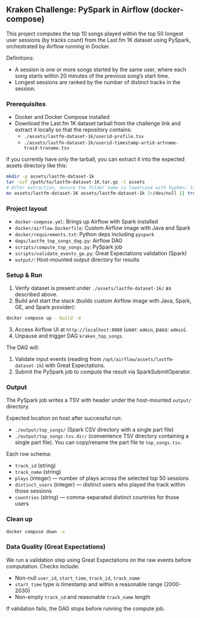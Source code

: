 ## Kraken Challenge: PySpark in Airflow (docker-compose)

This project computes the top 10 songs played within the top 50 longest user sessions (by tracks count) from the Last.fm 1K dataset using PySpark, orchestrated by Airflow running in Docker.

Definitions:
- A session is one or more songs started by the same user, where each song starts within 20 minutes of the previous song’s start time.
- Longest sessions are ranked by the number of distinct tracks in the session.

### Prerequisites
- Docker and Docker Compose installed
- Download the Last.fm 1K dataset tarball from the challenge link and extract it locally so that the repository contains:
  - `./assets/lastfm-dataset-1k/userid-profile.tsv`
  - `./assets/lastfm-dataset-1k/userid-timestamp-artid-artname-traid-traname.tsv`
  
If you currently have only the tarball, you can extract it into the expected assets directory like this:
```bash
mkdir -p assets/lastfm-dataset-1k
tar -xzf /path/to/lastfm-dataset-1K.tar.gz -C assets
# After extraction, ensure the folder name is lowercase with hyphen: lastfm-dataset-1k
mv assets/lastfm-dataset-1K assets/lastfm-dataset-1k 2>/dev/null || true
```

### Project layout
- `docker-compose.yml`: Brings up Airflow with Spark installed
- `docker/airflow.Dockerfile`: Custom Airflow image with Java and Spark
- `docker/requirements.txt`: Python deps including `pyspark`
- `dags/lastfm_top_songs_dag.py`: Airflow DAG
- `scripts/compute_top_songs.py`: PySpark job
- `scripts/validate_events_ge.py`: Great Expectations validation (Spark)
- `output/`: Host-mounted output directory for results

### Setup & Run
1) Verify dataset is present under `./assets/lastfm-dataset-1k/` as described above.
2) Build and start the stack (builds custom Airflow image with Java, Spark, GE, and Spark provider):
```bash
docker compose up --build -d
```
3) Access Airflow UI at `http://localhost:8080` (user: `admin`, pass: `admin`).
4) Unpause and trigger DAG `kraken_top_songs`.

The DAG will:
1) Validate input events (reading from `/opt/airflow/assets/lastfm-dataset-1k`) with Great Expectations.
2) Submit the PySpark job to compute the result via SparkSubmitOperator.

### Output
The PySpark job writes a TSV with header under the host-mounted `output/` directory.

Expected location on host after successful run:
- `./output/top_songs/` (Spark CSV directory with a single part file)
- `./output/top_songs.tsv.dir/` (convenience TSV directory containing a single part file). You can copy/rename the part file to `top_songs.tsv`.

Each row schema:
- `track_id` (string)
- `track_name` (string)
- `plays` (integer) — number of plays across the selected top 50 sessions
- `distinct_users` (integer) — distinct users who played the track within those sessions
- `countries` (string) — comma-separated distinct countries for those users

### Clean up
```bash
docker compose down -v
```

### Data Quality (Great Expectations)
We run a validation step using Great Expectations on the raw events before computation. Checks include:
- Non-null `user_id`, `start_time`, `track_id`, `track_name`
- `start_time` type is timestamp and within a reasonable range (2000-2030)
- Non-empty `track_id` and reasonable `track_name` length

If validation fails, the DAG stops before running the compute job.


